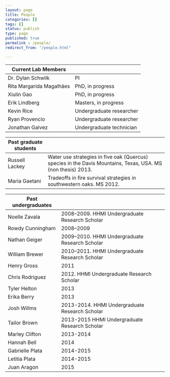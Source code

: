 ```yaml
---
layout: page
title: People
categories: []
tags: []
status: publish
type: page
published: true
permalink : /people/
redirect_from: "/people.html"

---
```


| Current Lab Members          |                                                                                                      |
| ---------------------------- | ---------------------------------------------------------------------------------------------------- |
| Dr. Dylan Schwilk            | PI                                                                                                   |
| Rita Margarida Magalhães     | PhD, in progress                                                                                     |
| Xiulin Gao                   | PhD, in progress                                                                                     |
| Erik Lindberg                | Masters, in progress                                                                                 |
| Kevin Rice                   | Undergraduate researcher                                                                             |
| Ryan Provencio               | Undergraduate researcher                                                                             |
| Jonathan Galvez              | Undergraduate technician                                                                             |

| Past graduate students      |                                                                                                              |
| --------------------------- | ------------------------------------------------------------------------------------------------------------ |
| Russell Lackey              | Water use strategies in five oak (Quercus) species in the Davis Mountains, Texas, USA. MS (non thesis) 2013. |
| Maria Gaetani               | Tradeoffs in fire survival strategies in southwestern oaks. MS 2012.                                         |

| Past undergraduates         |                                                                                                     |
| --------------------------- | --------------------------------------------------------------------------------------------------- |
| Noelle Zavala               | 2008–2009. HHMI Undergraduate Research Scholar                                                      |
| Rowdy Cunningham            | 2008–2009                                                                                           |
| Nathan Geiger               | 2009–2010. HHMI Undergraduate Research Scholar                                                      |
| William Brewer              | 2010–2011. HHMI Undergraduate Research Scholar                                                      |
| Henry Gross                 | 2011                                                                                                |
| Chris Rodriguez             | 2012. HHMI Undergraduate Research Scholar                                                           |
| Tyler Helton                | 2013                                                                                                |
| Erika Berry                 | 2013                                                                                                |
| Josh Willms                 | 2013-2014. HHMI Undergraduate Research Scholar                                                      |
| Tailor Brown                | 2013-2015 HHMI Undergraduate Research Scholar                                                       |
| Marley Clifton              | 2013-2014                                                                                           |
| Hannah Bell                 | 2014                                                                                                |
| Gabrielle Plata             | 2014-2015                                                                                           |
| Letitia Plata               | 2014-2015                                                                                           |
| Juan Aragon                 | 2015
